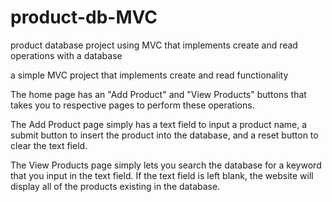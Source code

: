 # product-db-MVC
product database project using MVC that implements create and read operations with a database

a simple MVC project that implements create and read functionality

The home page has an "Add Product" and "View Products" buttons that takes you to respective pages to perform these operations.

The Add Product page simply has a text field to input a product name, a submit button to insert the product into the database, 
and a reset button to clear the text field.

The View Products page simply lets you search the database for a keyword that you input in the text field.
If the text field is left blank, the website will display all of the products existing in the database.
